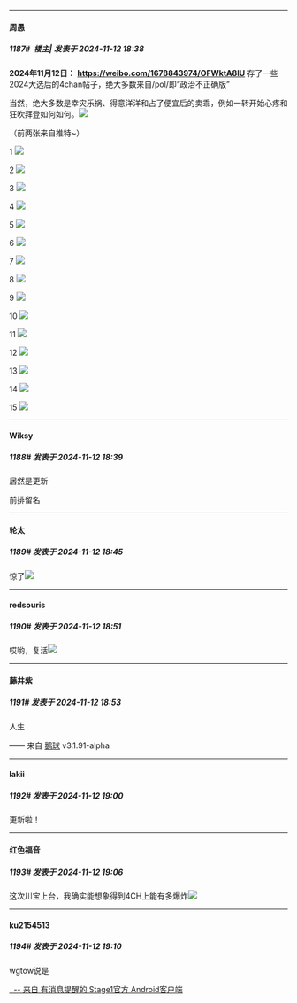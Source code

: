 ﻿
*****

####  周愚  
##### 1187#         楼主| 发表于 2024-11-12 18:38

<strong>2024年11月12日：</strong>
<strong>https://weibo.com/1678843974/OFWktA8IU</strong>
存了一些2024大选后的4chan帖子，绝大多数来自/pol/即“政治不正确版”

当然，绝大多数是幸灾乐祸、得意洋洋和占了便宜后的卖乖，例如一转开始心疼和狂吹拜登如何如何。<img src="https://static.saraba1st.com/image/smiley/face2017/047.png" referrerpolicy="no-referrer">

（前两张来自推特~）

1
<img src="https://p.sda1.dev/20/7965f4dd12c8b33f720e978e7a846b95/biden1.png" referrerpolicy="no-referrer">

2
<img src="https://p.sda1.dev/20/3408a995dcf89f1bbafb6b6cc47f49dd/biden.gif" referrerpolicy="no-referrer">

3
<img src="https://p.sda1.dev/20/0f78579c8cac4f937d4a1d19d1c9d92d/biden0.png" referrerpolicy="no-referrer">

4
<img src="https://p.sda1.dev/20/8d2a19d41117991f5302aebed424dcc8/biden2.png" referrerpolicy="no-referrer">

5
<img src="https://p.sda1.dev/20/f6528f3de9ed9472e8e0ed7cf28b7cb7/care.png" referrerpolicy="no-referrer">

6
<img src="https://p.sda1.dev/20/7655876a6581d96ec5ac47f82ffa0c73/choose.png" referrerpolicy="no-referrer">

7
<img src="https://p.sda1.dev/20/0b72cbc82d22254d94c1ac5d9cceb80d/dearborn.png" referrerpolicy="no-referrer">

8
<img src="https://p.sda1.dev/20/7989781a7570589be752e5061f27de02/female.png" referrerpolicy="no-referrer">

9
<img src="https://p.sda1.dev/20/f17cc572761282ec27e0e438995f1496/lose.png" referrerpolicy="no-referrer">

10
<img src="https://p.sda1.dev/20/38ff5b2b5a3b7da32faa7546dad59567/sex.png" referrerpolicy="no-referrer">

11
<img src="https://p.sda1.dev/20/42a43e462cf7e2b93181cdcd351d3bb4/strike.png" referrerpolicy="no-referrer">

12
<img src="https://p.sda1.dev/20/866f0147e16bb2e5b27cec0a4751b34b/swas.png" referrerpolicy="no-referrer">

13
<img src="https://p.sda1.dev/20/af76f0ba74b47a22e7acdd3028abd8aa/vidya2.png" referrerpolicy="no-referrer">

14
<img src="https://p.sda1.dev/20/469988b1b613e8ffa9bc332d53554d94/winning.png" referrerpolicy="no-referrer">

15
<img src="https://p.sda1.dev/20/9686e8a3efbe1b02e7cc80ef54e4c4d2/zoomer.png" referrerpolicy="no-referrer">

*****

####  Wiksy  
##### 1188#       发表于 2024-11-12 18:39

居然是更新

前排留名


*****

####  轮太  
##### 1189#       发表于 2024-11-12 18:45

惊了<img src="https://static.saraba1st.com/image/smiley/face2017/139.png" referrerpolicy="no-referrer">


*****

####  redsouris  
##### 1190#       发表于 2024-11-12 18:51

哎哟，复活<img src="https://static.saraba1st.com/image/smiley/face2017/037.png" referrerpolicy="no-referrer">

*****

####  藤井紫  
##### 1191#       发表于 2024-11-12 18:53

人生

—— 来自 [鹅球](https://www.pgyer.com/xfPejhuq) v3.1.91-alpha


*****

####  lakii  
##### 1192#       发表于 2024-11-12 19:00

更新啦！


*****

####  红色福音  
##### 1193#       发表于 2024-11-12 19:06

这次川宝上台，我确实能想象得到4CH上能有多爆炸<img src="https://static.saraba1st.com/image/smiley/face2017/034.png" referrerpolicy="no-referrer">

*****

####  ku2154513  
##### 1194#       发表于 2024-11-12 19:10

wgtow说是

[  -- 来自 有消息提醒的 Stage1官方 Android客户端](https://www.coolapk.com/apk/140634)


